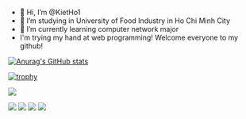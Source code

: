 - 👋 Hi, I’m @KietHo1
- 👀 I’m studying in University of Food Industry in Ho Chi Minh City
- 🌱 I’m currently learning computer network major
- I'm trying my hand at web programming! Welcome everyone to my github!

[![Anurag's GitHub stats](https://github-readme-stats.vercel.app/api?username=KietHo1)](https://github.com/anuraghazra/github-readme-stats)

[![trophy](https://github-profile-trophy.vercel.app/?username=conanak99&margin-w=8)](https://github.com/ryo-ma/github-profile-trophy)

![](https://github-profile-summary-cards.vercel.app/api/cards/profile-details?username=KietHo1&theme=vue)

![](http://github-profile-summary-cards.vercel.app/api/cards/repos-per-language?username=KietHo1&theme=default)
![](http://github-profile-summary-cards.vercel.app/api/cards/most-commit-language?username=KietHo&theme=default)
![](http://github-profile-summary-cards.vercel.app/api/cards/stats?username=KietHo1&theme=default)
![](http://github-profile-summary-cards.vercel.app/api/cards/productive-time?username=KietHo1&theme=default&utcOffset=8)
